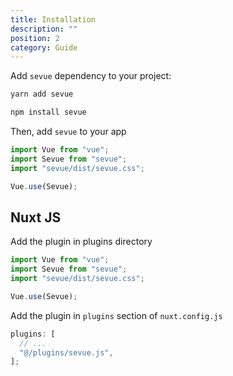 ```yaml
---
title: Installation
description: ""
position: 2
category: Guide
---
```


<!-- Check the [Nuxt.js documentation](https://nuxtjs.org/guides/configuration-glossary/configuration-modules) for more information about installing and using modules in Nuxt.js. -->

<!-- ## Installation -->

Add `sevue` dependency to your project:

<code-group>
  <code-block label="Yarn" active>

```bash
yarn add sevue
```

  </code-block>
  <code-block label="NPM">

```bash
npm install sevue
```

  </code-block>
</code-group>

Then, add `sevue` to your app

```js
import Vue from "vue";
import Sevue from "sevue";
import "sevue/dist/sevue.css";

Vue.use(Sevue);
```

## Nuxt JS

Add the plugin in plugins directory

```js [plugins/sevue.js]
import Vue from "vue";
import Sevue from "sevue";
import "sevue/dist/sevue.css";

Vue.use(Sevue);
```

Add the plugin in `plugins` section of `nuxt.config.js`

```js [nuxt.config.js]
plugins: [
  // ...
  "@/plugins/sevue.js",
];
```
